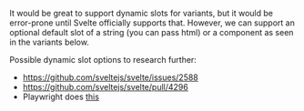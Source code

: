 It would be great to support dynamic slots for variants, but it would be error-prone until Svelte officially supports that. However, we can support an optional default slot of a string (you can pass html) or a component as seen in the variants below.

Possible dynamic slot options to research further: 
- https://github.com/sveltejs/svelte/issues/2588 
- https://github.com/sveltejs/svelte/pull/4296
- Playwright does [this](https://github.com/microsoft/playwright/blob/d92fe16b76272afb19e7af5a2496f7efce45441d/packages/playwright-ct-svelte/registerSource.mjs#L82)
